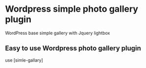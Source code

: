 # Wordpress simple photo gallery plugin 
WordPress base simple gallery with Jquery lightbox

## Easy to use Wordpress photo gallery plugin

use [simle-gallary]
